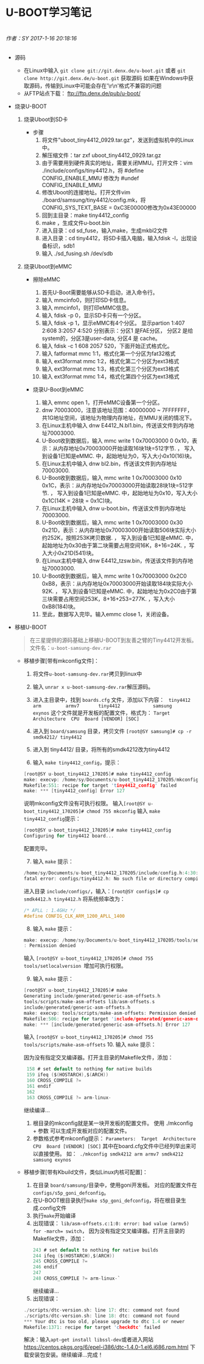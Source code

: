# U-BOOT学习笔记

#
*作者：SY*
*2017-1-16 20:18:16*
##

+ 源码
	+ 在Linux中输入 `git clone git://git.denx.de/u-boot.git`
		或者 `git clone http://git.denx.de/u-boot.git` 获取源码
		如果在Windows中获取源码，传输到Linux中可能会存在'\r\n'格式不兼容的问题
	+ 从FTP站点下载： ftp://ftp.denx.de/pub/u-boot/	

+ 烧录U-BOOT
	1. 烧录Uboot到SD卡
		+ 步骤
			1. 将文件"uboot_tiny4412_0929.tar.gz"，发送到虚拟机中的Linux中。
			2. 解压缩文件：tar zxf uboot_tiny4412_0929.tar.gz
			3. 由于需要用到硬件真实的地址，需要关闭MMU。打开文件：vim ./include/configs/tiny4412.h，将
			#define CONFIG_ENABLE_MMU 修改为 #undef CONFIG_ENABLE_MMU
			4. 修改Uboot的连接地址。打开文件vim ./board/samsung/tiny4412/config.mk，将
			CONFIG_SYS_TEXT_BASE = 0xC3E00000修改为0x43E00000
			5. 回到主目录：make tiny4412_config
			5. make  ，生成文件u-boot.bin
			6. 进入目录：cd sd_fuse，输入make，生成mkbl2文件
			7. 进入目录：cd tiny4412，将SD卡插入电脑，输入fdisk -l，出现设备标识，sdb1
			8. 输入 ./sd_fusing.sh /dev/sdb
		
	2. 烧录Uboot到eMMC
		+ 擦除eMMC
			1. 首先U-Boot需要能够从SD卡启动，进入命令行。
			2. 输入 mmcinfo0，则打印SD卡信息。
			3. 输入 mmcinfo1，则打印eMMC信息。
			3. 输入 fdisk -p 0，显示SD卡只有一个分区。
			4. 输入 fdisk -p 1，显示eMMC有4个分区。
				显示partion 1:407 2:608 3:2057 4:520
				分别表示：分区1 是FAE分区， 分区2 是给system的，分区3是user-data, 分区4 是 cache。
			5. 输入 fdisk -c 1 608 2057 520，下面开始正式格式化。
			6. 输入 fatformat mmc 1:1，格式化第一个分区为fat32格式
			7. 输入 ext3format mmc 1:2，格式化第二个分区为ext3格式
			8. 输入 ext3format mmc 1:3，格式化第三个分区为ext3格式
			9. 输入 ext3format mmc 1:4，格式化第四个分区为ext3格式
			
		+ 烧录U-Boot到eMMC
			1. 输入 emmc open 1，打开eMMC设备第一个分区。
			2. dnw 70003000，注意该地址范围：40000000 ~ 7FFFFFFF，共1G地址空间，该地址为物理内存地址，在MMU关闭的情况下。
			3. 在Linux主机中输入 dnw E4412_N.bl1.bin，传送该文件到内存地址70003000.
			4. U-Boot收到数据后，输入 mmc write 1 0x70003000 0 0x10，表示：从内存地址0x70003000开始读取16块1块=512字节. ，
				写入到设备1已知是eMMC. 中，起始地址为0，写入大小0x10(16)块。
			5. 在Linux主机中输入 dnw bl2.bin，传送该文件到内存地址70003000.
			6. U-Boot收到数据后，输入 mmc write 1 0x70003000 0x10 0x1C，表示：从内存地址0x70003000开始读取28块1块=512字节. ，
				写入到设备1已知是eMMC. 中，起始地址为0x10，写入大小0x1C(14K = 28块 = 0x1C)块。
			7. 在Linux主机中输入 dnw u-boot.bin，传送该文件到内存地址70003000.
			8. U-Boot收到数据后，输入 mmc write 1 0x70003000 0x30 0x21D，表示：从内存地址0x70003000开始读取506块实际大小约252K，按照253K拷贝数据. ，
				写入到设备1已知是eMMC. 中，起始地址为0x30由于第二块需要占用空间16K，8+16=24K. ，写入大小0x21D(541)块。
			9. 在Linux主机中输入 dnw E4412_tzsw.bin，传送该文件到内存地址70003000.
			10. U-Boot收到数据后，输入 mmc write 1 0x70003000 0x2C0 0xB8，表示：从内存地址0x70003000开始读取184块实际大小92K. ，
				写入到设备1已知是eMMC. 中，起始地址为0x2C0由于第三块需要占用空间253K，8+16+253=277K. ，写入大小0xB8(184)块。
			11. 至此，数据写入完毕。输入emmc close 1，关闭设备。
	
+ 移植U-BOOT
	> 在三星提供的源码基础上移植U-BOOT到友善之臂的Tiny4412开发板。文件名：`u-boot-samsung-dev.rar`
	+ 移植步骤[带有mkconfig文件]：
		1. 将文件`u-boot-samsung-dev.rar`拷贝到linux中
		
		2. 输入 `unrar x u-boot-samsung-dev.rar`解压源码。
		
		3. 进入主目录中，找到 `boards.cfg` 文件，添加以下内容：
		` tiny4412                     arm         armv7       tiny4412            samsung        exynos`
		这个文件就是开发板的配置文件，格式为： `Target  Architecture  CPU  Board [VENDOR] [SOC]`
		
		4. 进入到 `board/samsung` 目录，拷贝文件 `[root@SY samsung]# cp -r smdk4212/ tiny4412`
		
		5. 进入到 tiny4412/ 目录，将所有的smdk4212改为tiny4412
		
		6. 输入 `make tiny4412_config`，提示：
		```C
		[root@SY u-boot_tiny4412_170205]# make tiny4412_config
		make: execvp: /home/sy/Documents/u-boot_tiny4412_170205/mkconfig: Permission denied
		Makefile:551: recipe for target 'tiny4412_config' failed
		make: *** [tiny4412_config] Error 127
		```
		说明mkconfig文件没有可执行权限。
		输入`[root@SY u-boot_tiny4412_170205]# chmod 755 mkconfig`
		输入 `make tiny4412_config`提示：
		```C
		[root@SY u-boot_tiny4412_170205]# make tiny4412_config
		Configuring for tiny4412 board...
		```
		配置完毕。
		
		7. 输入 `make` 提示：
		```C
		/home/sy/Documents/u-boot_tiny4412_170205/include/config.h:4:30: 
		fatal error: configs/tiny4412.h: No such file or directory compilation terminated.
		```
		进入目录 `include/configs/`，输入：`[root@SY configs]# cp smdk4412.h tiny4412.h`
		将系统频率改为：
		```C
		/* APLL : 1.4GHz */
 		#define CONFIG_CLK_ARM_1200_APLL_1400
		```
		8. 输入 `make` 提示：
		```C
		make: execvp: /home/sy/Documents/u-boot_tiny4412_170205/tools/setlocalversion
		: Permission denied
		```
		输入 `[root@SY u-boot_tiny4412_170205]# chmod 755 tools/setlocalversion `增加可执行权限。
		
		9. 输入 `make` 提示：
		```C
		[root@SY u-boot_tiny4412_170205]# make
		Generating include/generated/generic-asm-offsets.h
		tools/scripts/make-asm-offsets lib/asm-offsets.s
		include/generated/generic-asm-offsets.h
		make: execvp: tools/scripts/make-asm-offsets: Permission denied
		Makefile:506: recipe for target 'include/generated/generic-asm-offsets.h' failed
		make: *** [include/generated/generic-asm-offsets.h] Error 127
		```
		输入 `[root@SY u-boot_tiny4412_170205]# chmod 755 tools/scripts/make-asm-offsets`
		10. 输入 `make` 提示：
				




		因为没有指定交叉编译器。打开主目录的Makefile文件，添加：
		```C  
		 158 # set default to nothing for native builds
		 159 ifeq ($(HOSTARCH),$(ARCH))
		 160 CROSS_COMPILE ?=
		 161 endif
		 162 
		 163 CROSS_COMPILE ?= arm-linux-
		```
		继续编译...
		


		1. 根目录的mkconfig就是某一块开发板的配置文件。
			使用 ./mkconfig + 参数 可以生成开发板对应的配置文件。
		2. 参数格式参考mkconfig提示：
			`Parameters:  Target  Architecture  CPU  Board [VENDOR] [SOC]`
			其中在board.cfg文件中已经列举出来可以直接使用。
		如：` ./mkconfig smdk4212 arm armv7 smdk4212 samsung exynos`
		

	+ 移植步骤[带有Kbuild文件，类似Linux内核可配置]：
		1. 在目录 `board/samsung/`目录中，使用goni开发板。
			对应的配置文件在 `configs/s5p_goni_defconfig`。
		2. 在U-BOOT根目录执行`make s5p_goni_defconfig`，将在根目录生成.config文件
		3. 执行`make`开始编译
		4. 出现错误：
		`lib/asm-offsets.c:1:0: error: bad value (armv5) for -march= switch`，
		因为没有指定交叉编译器。打开主目录的Makefile文件，添加：
			```C  
			243 # set default to nothing for native builds
			244 ifeq ($(HOSTARCH),$(ARCH))
			245 CROSS_COMPILE ?=
			246 endif
			247 
			248 CROSS_COMPILE ?= arm-linux-`
			```
			继续编译...
		5. 出现错误：
		```C
		./scripts/dtc-version.sh: line 17: dtc: command not found
		./scripts/dtc-version.sh: line 18: dtc: command not found
		*** Your dtc is too old, please upgrade to dtc 1.4 or newer
		Makefile:1371: recipe for target 'checkdtc' failed
		```
		解决：输入`apt-get install libssl-dev`或者进入网站 https://centos.pkgs.org/6/epel-i386/dtc-1.4.0-1.el6.i686.rpm.html
		下载安装包安装。继续编译...完成！